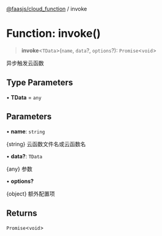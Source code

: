 [@faasjs/cloud_function](../README.md) / invoke

# Function: invoke()

> **invoke**\<`TData`\>(`name`, `data`?, `options`?): `Promise`\<`void`\>

异步触发云函数

## Type Parameters

• **TData** = `any`

## Parameters

• **name**: `string`

{string} 云函数文件名或云函数名

• **data?**: `TData`

{any} 参数

• **options?**

{object} 额外配置项

## Returns

`Promise`\<`void`\>
